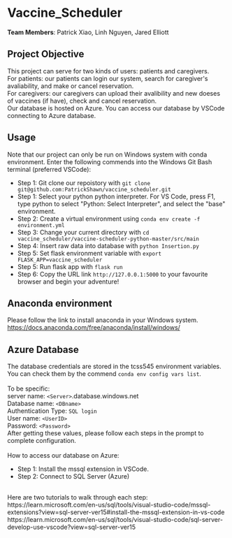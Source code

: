 # Vaccine_Scheduler
**Team Members**: Patrick Xiao, Linh Nguyen, Jared Elliott

## Project Objective
This project can serve for two kinds of users: patients and caregivers.<br>
For patients: our patients can login our system, search for caregiver's avaliability,
and make or cancel reservation.<br>
For caregivers: our caregivers can upload their avalibility and new doeses of vaccines (if have),
check and cancel reservation.<br>
Our database is hosted on Azure. You can access our database by VSCode connecting to Azure database.<br>

## Usage
Note that our project can only be run on Windows system with conda environment.
Enter the following commends into the Windows Git Bash terminal (preferred VSCode): <br>
- Step 1: Git clone our repoistory with `git clone git@github.com:PatrickShawn/vaccine_scheduler.git` <br>
- Step 1: Select your python python interpreter. For VS Code, press F1, type python to select "Python: Select Interpreter", and select the "base" environment. <br>
- Step 2: Create a virtual environment using `conda env create -f environment.yml` <br>
- Step 3: Change your current directory with `cd vaccine_scheduler/vaccine-scheduler-python-master/src/main`<br>
- Step 4: Insert raw data into database with `python Insertion.py` <br>
- Step 5: Set flask environment variable with  `export FLASK_APP=vaccine_scheduler` <br>
- Step 5: Run flask app with  `flask run` <br>
- Step 6: Copy the URL link `http://127.0.0.1:5000` to your favourite browser and begin your adventure! <br>

## Anaconda environment
Please follow the link to install anaconda in your Windows system. <br>
https://docs.anaconda.com/free/anaconda/install/windows/ <br>

## Azure Database
The database credentials are stored in the tcss545 environment variables. You can check them by the commend `conda env config vars list`. <br>
 <br>
To be specific: <br>
server name: `<Server>`.database.windows.net <br>
Database name: `<DBname>` <br>
Authentication Type: `SQL login` <br>
User name: `<UserID>` <br>
Password: `<Password>` <br>
After getting these values, please follow each steps in the prompt to complete configuration. <br>
 <br>
How to access our database on Azure: <br>
- Step 1: Install the mssql extension in VSCode. <br>
- Step 2: Connect to SQL Server (Azure) <br>
<br>
Here are two tutorials to walk through each step:<br>
https://learn.microsoft.com/en-us/sql/tools/visual-studio-code/mssql-extensions?view=sql-server-ver15#install-the-mssql-extension-in-vs-code <br>
https://learn.microsoft.com/en-us/sql/tools/visual-studio-code/sql-server-develop-use-vscode?view=sql-server-ver15 <br>

